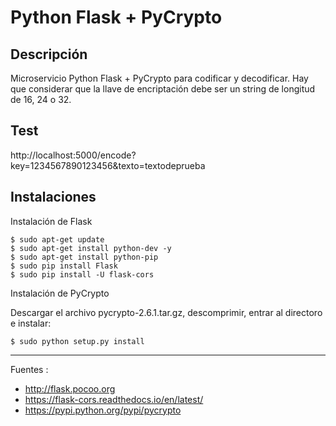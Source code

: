 # Python Flask + PyCrypto

## Descripción

Microservicio Python Flask + PyCrypto para codificar y decodificar. Hay que considerar que la llave de encriptación debe ser un string de longitud de 16, 24 o 32.

## Test

http://localhost:5000/encode?key=1234567890123456&texto=textodeprueba

## Instalaciones

Instalación de Flask

	$ sudo apt-get update
	$ sudo apt-get install python-dev -y
	$ sudo apt-get install python-pip
	$ sudo pip install Flask
	$ sudo pip install -U flask-cors	

Instalación de PyCrypto

Descargar el archivo pycrypto-2.6.1.tar.gz, descomprimir, entrar al directoro e instalar:

	$ sudo python setup.py install

---

Fuentes :

+ http://flask.pocoo.org
+ https://flask-cors.readthedocs.io/en/latest/
+ https://pypi.python.org/pypi/pycrypto